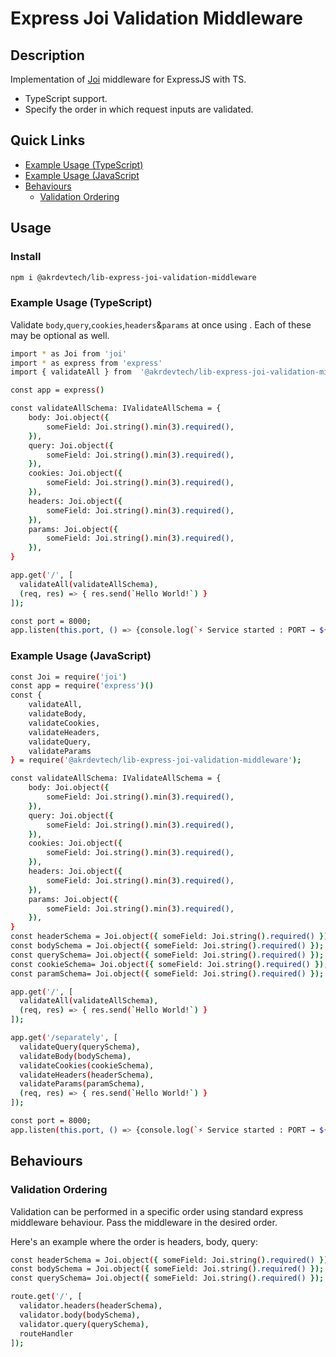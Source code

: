 # Express Joi Validation Middleware
## Description
Implementation of [Joi](https://www.npmjs.com/package/joi) middleware for ExpressJS with TS.
-   TypeScript support.
-   Specify the order in which request inputs are validated.
## Quick Links

-   [Example Usage (TypeScript)](https://www.npmjs.com/package/@akrdevtech/lib-express-joi-validation-middleware#Example-Usage-ts)
-   [Example Usage (JavaScript](https://www.npmjs.com/package/@akrdevtech/lib-express-joi-validation-middleware#Example-Usage-js)
-   [Behaviours](https://www.npmjs.com/package/@akrdevtech/lib-express-joi-validation-middleware#Behaviours)
    -   [Validation Ordering](https://www.npmjs.com/package/@akrdevtech/lib-express-joi-validation-middleware#validation-ordering)
## Usage
### Install
```sh
npm i @akrdevtech/lib-express-joi-validation-middleware
```
### [](https://www.npmjs.com/package/@akrdevtech/lib-express-joi-validation-middleware#Example-Usage-ts) Example Usage (TypeScript)

Validate `body`,`query`,`cookies`,`headers`&`params` at once using . Each of these may be optional as well.
```sh
import * as Joi from 'joi'
import * as express from 'express'
import { validateAll } from  '@akrdevtech/lib-express-joi-validation-middleware';

const app = express()

const validateAllSchema: IValidateAllSchema = {
    body: Joi.object({
        someField: Joi.string().min(3).required(),
    }),
    query: Joi.object({
        someField: Joi.string().min(3).required(),
    }),
    cookies: Joi.object({
        someField: Joi.string().min(3).required(),
    }),
    headers: Joi.object({
        someField: Joi.string().min(3).required(),
    }),
    params: Joi.object({
        someField: Joi.string().min(3).required(),
    }),
}

app.get('/', [
  validateAll(validateAllSchema),
  (req, res) => { res.send(`Hello World!`) }
]);

const port = 8000;
app.listen(this.port, () => {console.log(`⚡️ Service started : PORT → ${port}});
```
### [](https://www.npmjs.com/package/@akrdevtech/lib-express-joi-validation-middleware#Example-Usage-js) Example Usage (JavaScript)
```sh
const Joi = require('joi')
const app = require('express')()
const {
    validateAll,
    validateBody,
    validateCookies,
    validateHeaders,
    validateQuery,
    validateParams
} = require('@akrdevtech/lib-express-joi-validation-middleware');

const validateAllSchema: IValidateAllSchema = {
    body: Joi.object({
        someField: Joi.string().min(3).required(),
    }),
    query: Joi.object({
        someField: Joi.string().min(3).required(),
    }),
    cookies: Joi.object({
        someField: Joi.string().min(3).required(),
    }),
    headers: Joi.object({
        someField: Joi.string().min(3).required(),
    }),
    params: Joi.object({
        someField: Joi.string().min(3).required(),
    }),
}
const headerSchema = Joi.object({ someField: Joi.string().required() });
const bodySchema = Joi.object({ someField: Joi.string().required() });
const querySchema= Joi.object({ someField: Joi.string().required() });
const cookieSchema= Joi.object({ someField: Joi.string().required() });
const paramSchema= Joi.object({ someField: Joi.string().required() });

app.get('/', [
  validateAll(validateAllSchema),
  (req, res) => { res.send(`Hello World!`) }
]);

app.get('/separately', [
  validateQuery(querySchema),
  validateBody(bodySchema),
  validateCookies(cookieSchema),
  validateHeaders(headerSchema),
  validateParams(paramSchema),
  (req, res) => { res.send(`Hello World!`) }
]);

const port = 8000;
app.listen(this.port, () => {console.log(`⚡️ Service started : PORT → ${port}});
```
##  [](https://www.npmjs.com/package/@akrdevtech/lib-express-joi-validation-middleware#Behaviours)Behaviours


### [](https://www.npmjs.com/package/@akrdevtech/lib-express-joi-validation-middleware#validation-ordering)Validation Ordering

Validation can be performed in a specific order using standard express middleware behaviour. Pass the middleware in the desired order.

Here's an example where the order is headers, body, query:
```sh
const headerSchema = Joi.object({ someField: Joi.string().required() });
const bodySchema = Joi.object({ someField: Joi.string().required() });
const querySchema= Joi.object({ someField: Joi.string().required() });

route.get('/', [
  validator.headers(headerSchema),
  validator.body(bodySchema),
  validator.query(querySchema),
  routeHandler
]);
```